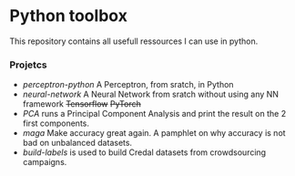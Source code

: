# Python toolbox

This repository contains all usefull ressources I can use in python.

### Projetcs

- *perceptron-python* A Perceptron, from sratch, in Python
- *neural-network* A Neural Network from sratch without using any NN framework ~~Tensorflow~~ ~~PyTorch~~
- *PCA* runs a Principal Component Analysis and print the result on the 2 first components.
- *maga* Make accuracy great again. A pamphlet on why accuracy is not bad on unbalanced datasets.
- *build-labels* is used to build Credal datasets from crowdsourcing campaigns.
